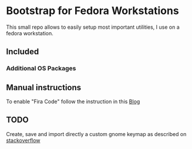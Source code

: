 # Bootstrap for Fedora Workstations

This small repo allows to easily setup most important utilities, I use on a fedora workstation.

## Included

### Additional OS Packages


## Manual instructions

To enable "Fira Code" follow the instruction in this
[Blog](https://tahoeninjas.blog/2019/03/16/setting-fira-code-as-your-default-visual-studio-code-font/)


## TODO

Create, save and import directly a custom gnome keymap as described on
[stackoverflow](https://unix.stackexchange.com/a/134182)
